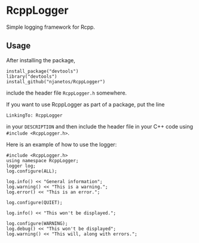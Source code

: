 # RcppLogger

Simple logging framework for Rcpp.

## Usage

After installing the package,

```
install_package("devtools")
library("devtools")
install_github("njanetos/RcppLogger")
```

include the header file `RcppLogger.h` somewhere.

If you want to use RcppLogger as part of a package, put the line
```
LinkingTo: RcppLogger
```
in your `DESCRIPTION` and then include the header file in your C++ code using `#include <RcppLogger.h>`.

Here is an example of how to use the logger:

```
#include <RcppLogger.h>
using namespace RcppLogger;
logger log;
log.configure(ALL);

log.info() << "General information";
log.warning() << "This is a warning.";
log.error() << "This is an error.";

log.configure(QUIET);

log.info() << "This won't be displayed.";

log.configure(WARNING);
log.debug() << "This won't be displayed";
log.warning() << "This will, along with errors.";
```

